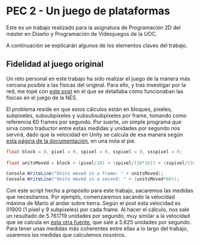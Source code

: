 # PEC 2 - Un juego de plataformas

Este es un trabajo realizado para la asignatura de Programación 2D del máster en Diseño y Programación de Videojuegos de la UOC.

A continuación se explicarán algunos de los elementos claves del trabajo.

## Fidelidad al juego original

Un reto personal en este trabajo ha sido realizar el juego de la manera más cercana posible a las físicas del original. Para ello, y tras investigar por la red, me topé con [este post](https://web.archive.org/web/20130807122227/http://i276.photobucket.com/albums/kk21/jdaster64/smb_playerphysics.png) en el que se detallaba cómo funcionaban las físicas en el juego de la NES.

El problema reside en que estos cálculos están en bloques, píxeles, subpíxeles, subsubpíxeles y subsubsubpíxeles por frame, tomando como referencia 60 frames por segundo. Por suerte, un simple programa que sirva como traductor entre estas medidas y unidades por segundo nos servirá, dado que la velocidad en Unity se calcula de esa manera según [esta página de la documentación](https://docs.unity3d.com/ScriptReference/Rigidbody-velocity.html), en una nota al pie.

```csharp
float block = 0, pixel = 0, spixel = 0, sspixel = 0, ssspixel = 0;
		
float unitsMoved = block + (pixel/16) + (spixel/(16*16)) + (sspixel/(16*16*16)) + (sspixel/(16*16*16*16));

Console.WriteLine("Units moved in a frame: " + unitsMoved);
Console.WriteLine("Units moved in a second: " + (unitsMoved*60));
```

Con este script hecho a propósito para este trabajo, sacaremos las medidas que necesitamos.
Por ejemplo, comenzaremos sacando la velocidad máxima de Mario al andar sobre tierra. Según el post esta velocidad es 01900 (1 píxel y 9 subpíxeles) por cada frame. Al hacer el cálculo, nos sale un resultado de 5.761719 unidades por segundo, muy similar a la velocidad que se calcula en [esta otra fuente](https://explodingrabbit.com/game-units-577/), que sale a 5.625 unidades por segundo. Para tener unas medidas más coherentes entre ellas a lo largo del trabajo, usaremos las medidas que calculemos nosotros.